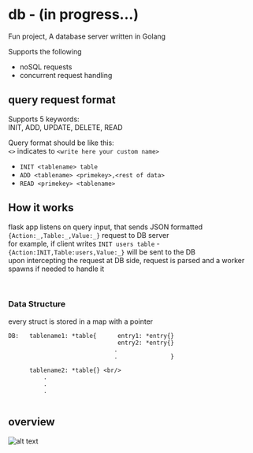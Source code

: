 # db - (in progress...)
Fun project, A database server written in Golang 

Supports the following 
  
  * noSQL requests
  * concurrent request handling
 
 ## query request format
 Supports 5 keywords: <br/>
 INIT, ADD, UPDATE, DELETE, READ
 
 Query format should be like this: <br/>
 ```<>``` indicates to ```<write here your custom name>```
 
  * ```INIT <tablename> table```
  * ```ADD <tablename> <primekey>,<rest of data>```  
  * ```READ <primekey> <tablename>```
    
## How it works 
flask app listens on query input, that sends JSON formatted ```{Action:_,Table:_,Value:_}``` request to DB server <br/>
for example, if client writes ```INIT users table``` - ```{Action:INIT,Table:users,Value:_}``` will be sent to the DB <br/>
upon intercepting the request at DB side, request is parsed and a worker spawns if needed to handle it <br/>

<br/>

### Data Structure ###

every struct is stored in a map with a pointer<br/>
```
DB:   tablename1: *table{      entry1: *entry{} 
                               entry2: *entry{} 
                              .
                              .               } 
                        
      tablename2: *table{} <br/>
          .
          .
          .
          
```
## overview
![alt text](https://github.com/lrayan7/db/blob/main/imgs/new_diag.png) 


